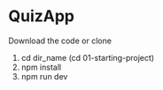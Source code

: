 # QuizApp
Download the code or clone 
1. cd dir_name (cd 01-starting-project)
2. npm install
3. npm run dev
